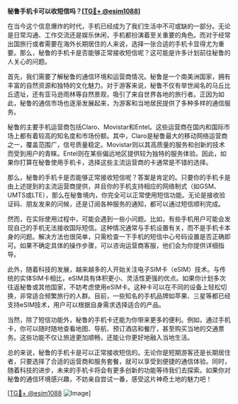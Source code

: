 **秘鲁手机卡可以收短信吗？[[TG💪+ @esim1088](https://t.me/s/esim1088)]**

在当今这个信息爆炸的时代，手机已经成为了我们生活中不可或缺的一部分。无论是日常沟通、工作交流还是娱乐休闲，手机都扮演着至关重要的角色。而对于经常出国旅行或者需要在海外长期居住的人来说，选择一张合适的手机卡显得尤为重要。那么，秘鲁的手机卡是否能够正常接收短信呢？这可能是许多计划前往秘鲁的人关心的问题。

首先，我们需要了解秘鲁的通信环境和运营商情况。秘鲁是一个南美洲国家，拥有丰富的自然资源和独特的文化魅力。对于游客来说，秘鲁不仅有举世闻名的马丘比丘遗址，还有亚马逊雨林等自然景观，吸引了来自世界各地的旅行者。正因为如此，秘鲁的通信市场也逐渐发展起来，为游客和当地居民提供了多种多样的通信服务。

秘鲁的主要手机运营商包括Claro、Movistar和Entel。这些运营商在国内和国际市场上都有着较高的知名度和市场份额。其中，Claro是秘鲁最大的移动网络运营商之一，覆盖范围广，信号质量稳定。Movistar则以其高质量的服务和创新的技术而受到用户的青睐。Entel则在某些偏远地区提供较为独特的服务体验。因此，如果你打算在秘鲁使用手机卡，选择这些主流运营商的卡通常是不错的选择。

那么，秘鲁的手机卡是否能够正常接收短信呢？答案是肯定的。只要你的手机卡是由上述提到的主流运营商提供，并且你的手机支持相应的网络制式（如GSM、UMTS或LTE），那么在秘鲁境内，你完全可以正常使用短信功能。无论是接收验证码、朋友发来的问候，还是订阅各种服务的通知，都可以通过短信顺利完成。

然而，在实际使用过程中，可能会遇到一些小问题。比如，有些手机用户可能会发现自己的手机无法接收国际短信。这种情况通常与手机设置有关，而不是手机卡本身的问题。解决方法也很简单，只需检查一下手机的短信中心号码设置是否正确即可。如果不确定具体的操作步骤，可以咨询运营商客服，他们会为你提供详细指导。

此外，随着科技的发展，越来越多的人开始关注电子SIM卡（eSIM）技术。与传统的实体SIM卡相比，eSIM具有体积更小、灵活性更强的优点。如果你计划多次往返秘鲁或其他国家，不妨考虑使用eSIM卡。这种卡可以在不同的设备上轻松切换，非常适合频繁旅行的人群。目前，一些知名的手机品牌如苹果、三星等都已经支持eSIM技术，用户可以根据自身需求选择适合的产品。

当然，除了短信功能外，秘鲁的手机卡还能为你带来更多的便利。例如，通过手机卡，你可以随时随地查看地图、导航、预订酒店和餐厅，甚至购买当地的交通票务。这些功能不仅让旅途更加顺畅，还能让你更好地融入当地生活。

总的来说，秘鲁的手机卡是可以正常接收短信的。无论你是短期游客还是长期居住者，只要选择了合适的运营商和服务套餐，就可以享受到便捷的通信体验。同时，随着科技的进步，未来的手机卡将会有更多创新的功能等待我们去探索。如果你对秘鲁的通信环境感兴趣，不妨亲自尝试一番，感受这片神奇土地的魅力吧！

[[TG💪+ @esim1088](https://t.me/s/esim1088) ![Image](https://i.postimg.cc/4NQfJmqS/Snipaste-2025-05-13-00-14-12.png)]